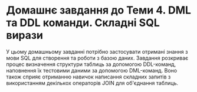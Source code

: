 # Домашнє завдання до Теми 4. DML та DDL команди. Складні SQL вирази

У цьому домашньому завданні потрібно застосувати отримані знання з мови SQL для створення та роботи з базою даних.
Завдання розкриває процес визначення структури таблиць за допомогою DDL-команд, наповнення їх тестовими даними за допомогою DML-команд.
Воно також сприяє отриманню навичок написання складних запитів з використанням декількох операторів JOIN для об'єднання таблиць.
